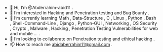 - 👋 Hi, I’m @Abderrahim-abid11 .
- 👀 I’m interested in Hacking and Penetration testing and Bug Bounty .
- 🌱 I’m currently learning Math , Data-Structure , C , Linux , Python , Bash , Shell-Command-Line , Django
                           , Python-GUI , Networking , OS Security , Crypto , Malware , Hacking , Penetration Testing
                           Vulnerabilities for web and mobile ... .
- 💞️ I’m looking to collaborate on Penetration testing and ethical hacking .
- 📫 How to reach me abidaberrahim11@gmail.com .
